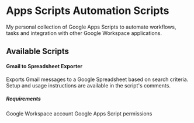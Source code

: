 # Apps Scripts Automation Scripts
My personal collection of Google Apps Scripts to automate workflows, tasks and integration with other Google Workspace applications.

## Available Scripts

#### Gmail to Spreadsheet Exporter
Exports Gmail messages to a Google Spreadsheet based on search criteria. 
Setup and usage instructions are available in the script's comments.


##### Requirements

Google Workspace account
Google Apps Script permissions
